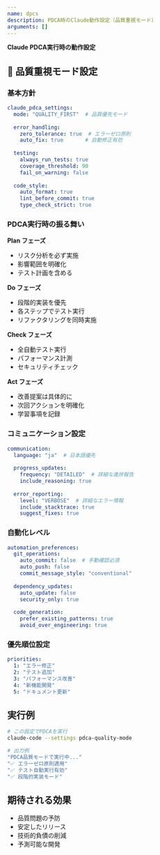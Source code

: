```yaml
---
name: dpcs
description: PDCA時のClaude動作設定（品質重視モード）
arguments: []
---
```


**Claude PDCA実行時の動作設定**

## 🎯 品質重視モード設定

### 基本方針
```yaml
claude_pdca_settings:
  mode: "QUALITY_FIRST"  # 品質優先モード
  
  error_handling:
    zero_tolerance: true  # エラーゼロ原則
    auto_fix: true       # 自動修正有効
    
  testing:
    always_run_tests: true
    coverage_threshold: 90
    fail_on_warning: false
    
  code_style:
    auto_format: true
    lint_before_commit: true
    type_check_strict: true
```

### PDCA実行時の振る舞い

**Plan フェーズ**
- リスク分析を必ず実施
- 影響範囲を明確化
- テスト計画を含める

**Do フェーズ**
- 段階的実装を優先
- 各ステップでテスト実行
- リファクタリングを同時実施

**Check フェーズ**
- 全自動テスト実行
- パフォーマンス計測
- セキュリティチェック

**Act フェーズ**
- 改善提案は具体的に
- 次回アクションを明確化
- 学習事項を記録

### コミュニケーション設定
```yaml
communication:
  language: "ja"  # 日本語優先
  
  progress_updates:
    frequency: "DETAILED"  # 詳細な進捗報告
    include_reasoning: true
    
  error_reporting:
    level: "VERBOSE"  # 詳細なエラー情報
    include_stacktrace: true
    suggest_fixes: true
```

### 自動化レベル
```yaml
automation_preferences:
  git_operations:
    auto_commit: false  # 手動確認必須
    auto_push: false
    commit_message_style: "conventional"
    
  dependency_updates:
    auto_update: false
    security_only: true
    
  code_generation:
    prefer_existing_patterns: true
    avoid_over_engineering: true
```

### 優先順位設定
```yaml
priorities:
  1: "エラー修正"
  2: "テスト追加"
  3: "パフォーマンス改善"
  4: "新機能開発"
  5: "ドキュメント更新"
```

## 実行例
```bash
# この設定でPDCAを実行
claude-code --settings pdca-quality-mode

# 出力例
"PDCA品質モードで実行中..."
"✅ エラーゼロ原則適用"
"✅ テスト自動実行有効"
"✅ 段階的実装モード"
```

## 期待される効果
- 品質問題の予防
- 安定したリリース
- 技術的負債の削減
- 予測可能な開発